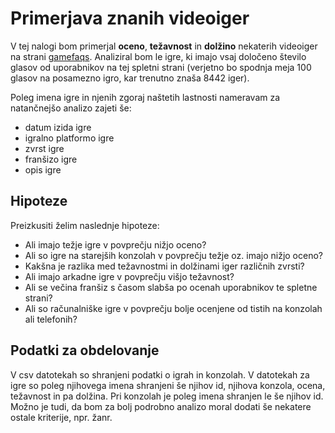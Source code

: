 # Primerjava znanih videoiger

V tej nalogi bom primerjal **oceno**, **težavnost** in **dolžino** nekaterih videoiger na strani [gamefaqs](https://gamefaqs.gamespot.com/games/rankings). Analiziral bom le igre, ki imajo vsaj določeno število glasov od uporabnikov na tej spletni strani (verjetno bo spodnja meja 100 glasov na posamezno igro, kar trenutno znaša 8442 iger).

Poleg imena igre in njenih zgoraj naštetih lastnosti nameravam za natančnejšo analizo zajeti še:
* datum izida igre
* igralno platformo igre
* zvrst igre
* franšizo igre
* opis igre

## Hipoteze

Preizkusiti želim naslednje hipoteze:
* Ali imajo težje igre v povprečju nižjo oceno?
* Ali so igre na starejših konzolah v povprečju težje oz. imajo nižjo oceno?
* Kakšna je razlika med težavnostmi in dolžinami iger različnih zvrsti?
* Ali imajo arkadne igre v povprečju višjo težavnost?
* Ali se večina franšiz s časom slabša po ocenah uporabnikov te spletne strani?
* Ali so računalniške igre v povprečju bolje ocenjene od tistih na konzolah ali telefonih?

## Podatki za obdelovanje

V csv datotekah so shranjeni podatki o igrah in konzolah. V datotekah za igre so poleg njihovega imena shranjeni še njihov id, njihova konzola, ocena, težavnost in pa dolžina. Pri konzolah je poleg imena shranjen le še njihov id. Možno je tudi, da bom za bolj podrobno analizo moral dodati še nekatere ostale kriterije, npr. žanr.
